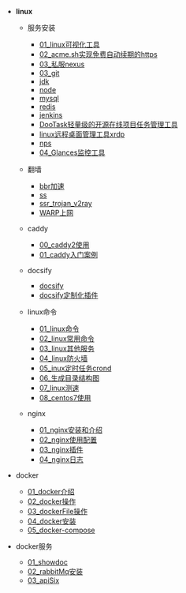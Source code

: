 
- **linux**
  - 服务安装
    - [01_linux可视化工具](linux/服务/01linux可视化工具.md)
    - [02_acme.sh实现免费自动续期的https](linux/服务/02acme.sh实现免费自动续期的https.md)
    - [03_私服nexus](linux/服务/03nexus.md)
    - [03_git](linux/服务/05git.md)
    - [jdk](linux/服务/jdk.md)
    - [node](linux/服务/node.md)
    - [mysql](linux/服务/mysql.md)
    - [redis](linux/服务/redis.md)
    - [jenkins](linux/服务/Jenkins.md) 
    - [DooTask轻量级的开源在线项目任务管理工具](linux/服务/在线项目任务管理工具.md)
    - [linux远程桌面管理工具xrdp](linux/服务/xrdp.md)
    - [nps](linux/服务/nps.md)
    - [04_Glances监控工具](linux/服务/04_Glances监控工具.md)
    
  - 翻墙
    - [bbr加速](linux/服务/翻墙/bbr.md)
    - [ss](linux/服务/翻墙/ss.md)
    - [ssr_trojan_v2ray](linux/服务/翻墙/ssr_trojan_v2ray.md)
    - [WARP上网](linux/服务/翻墙/WARP.md)

  - caddy
    - [00_caddy2使用](linux/服务/caddy/00caddy2使用.md)
    - [01_caddy入门案例](linux/服务/caddy/01caddy入门案例.md)

  - docsify
    - [docsify](linux/服务/docsify.md)
    - [docsify定制化插件](linux/服务/定制化插件.md)

  - linux命令
    - [01_linux命令](linux/功能/常用的命令.md)
    - [02_linux常用命令](linux/功能/linux.md)
    - [03_linux其他服务](linux/功能/常用的功能.md)
    - [04_linux防火墙](linux/功能/linux_firewall.md)    
    - [05_inux定时任务crond](linux/功能/linux定时任务crond.md)    
    - [06_生成目录结构图](linux/功能/生成目录结构图.md)   
    - [07_linux测速](linux/功能/07_linux测速.md)   
    - [08_centos7使用](linux/功能/08_centos7使用.md)   

  - nginx 
    - [01_nginx安装和介绍](linux/nginx/01_nginx安装和介绍.md)
    - [02_nginx使用配置](linux/nginx/02_nginx使用配置.md)
    - [03_nginx插件](linux/nginx/03_nginx插件.md)
    - [04_nginx日志](linux/nginx/04_nginx日志.md)

- docker
  - [01_docker介绍](linux/docker/01_docker介绍.md)
  - [02_docker操作](linux/docker/02_docker操作.md)
  - [03_dockerFile操作](linux/docker/03_dockerFile操作.md)
  - [04_docker安装](linux/docker/docker安装.md)
  - [05_docker-compose](linux/docker/docker-compose.md)

- docker服务
  - [01_showdoc](linux/docker服务/01_showdoc.md)
  - [02_rabbitMq安装](linux/docker服务/02_rabbitMq安装.md)
  - [03_apiSix](linux/docker服务/03_apiSix.md)

